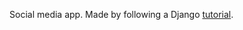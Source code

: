 Social media app. Made by following a Django [tutorial](https://www.youtube.com/watch?v=UmljXZIypDc).